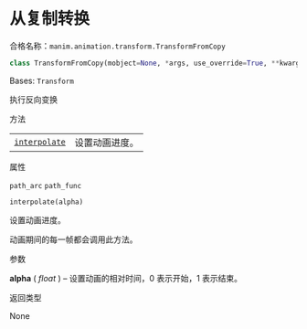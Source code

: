 # 从复制转换

合格名称：`manim.animation.transform.TransformFromCopy`

```py
class TransformFromCopy(mobject=None, *args, use_override=True, **kwargs)
```

Bases: `Transform`

执行反向变换


方法

|||
|-|-|
[`interpolate`]()|设置动画进度。


属性

`path_arc`
`path_func`



`interpolate(alpha)`

设置动画进度。

动画期间的每一帧都会调用此方法。

参数

**alpha** ( _float_ ) – 设置动画的相对时间，0 表示开始，1 表示结束。

返回类型

None
